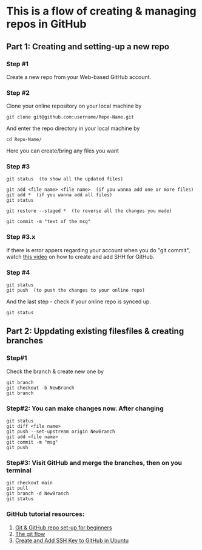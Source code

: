 # This is a flow of creating & managing repos in GitHub

## Part 1: Creating and setting-up a new repo


### Step #1
Create a new repo from your Web-based GitHub account.

### Step #2

Clone your online repository on your local machine by 
```
git clone git@github.com:username/Repo-Name.git

```

And enter the repo directory in your local machine by 

```
cd Repo-Name/
```

Here you can create/bring any files you want

### Step #3
```
git status  (to show all the updated files)

git add <file name> <file name>  (if you wanna add one or more files)
git add *  (if you wanna add all files)
git status

git restore --staged *  (to reverse all the changes you made) 

git commit -m "text of the msg"
```

### Step #3.x

If there is error appers regarding your account when you do "git commit", watch [this video](https://youtu.be/3wAaPNxgLHI?si=Yarxhgsj25RTkMHI) on how to create and add SHH for GitHub.


### Step #4
```
git status
git push  (to push the changes to your online repo)
```

And the last step - check if your online repo is synced up.

```
git status
```

## Part 2:  Uppdating existing filesfiles & creating branches

### Step#1
Check the branch & create new one by
```
git branch
git checkout -b NewBranch
git branch
```

### Step#2: You can make changes now. After changing

```
git status
git diff <file name>
git push --set-upstream origin NewBranch 
git add <file name>
git commit -m "msg"
git push
```

### Step#3: Visit GitHub and merge the branches, then on you terminal

```
git checkout main
git pull
git branch -d NewBranch
git status
```


### GitHub tutorial resources:

1. [Git & GitHub repo set-up for beginners](https://youtu.be/jTHhMSxQTNI?si=dyrvXEz_c0iR-hky)
2. [The git flow](https://youtu.be/zTgXYR4PZ04?si=u3kfzdwt7Q7TRJoU)
3. [Create and Add SSH Key to GitHub in Ubuntu](https://youtu.be/3wAaPNxgLHI?si=Yarxhgsj25RTkMHI)
